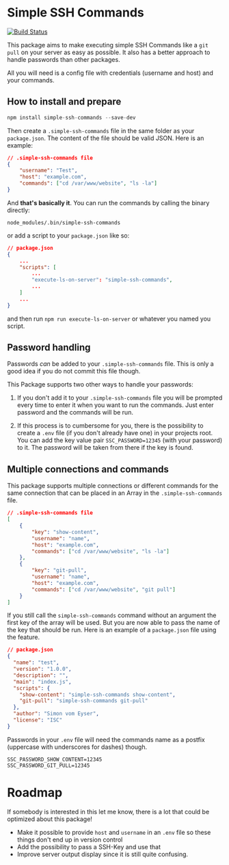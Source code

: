 # Simple SSH Commands

[![Build Status](https://travis-ci.org/simonvomeyser/simple-ssh-commands.svg?branch=master)](https://travis-ci.org/simonvomeyser/simple-ssh-commands)

This package aims to make executing simple SSH Commands like a `git pull`  on your server as easy as possible. It also has a better approach to handle passwords than other packages.

All you will need is a config file with credentials (username and host) and your commands.

## How to install and prepare

```js
npm install simple-ssh-commands --save-dev
```

Then create a `.simple-ssh-commands` file in the same folder as your `package.json`. The content of the file should be valid JSON. Here is an example:

```json
// .simple-ssh-commands file
{
    "username": "Test",
    "host": "example.com",
    "commands": ["cd /var/www/website", "ls -la"]
}
```

And **that's basically it**. You can run the commands by calling the binary directly:

```
node_modules/.bin/simple-ssh-commands
```

or add a script to your `package.json` like so:

```json
// package.json
{
    ...
    "scripts": [
        ...
        "execute-ls-on-server": "simple-ssh-commands",
        ...
    ]
    ...
}
```

and then run `npm run execute-ls-on-server` or whatever you named you script.

## Password handling

Passwords *can* be added to your `.simple-ssh-commands` file. This is only a good idea if you do not commit this file though. 

This Package supports two other ways to handle your passwords:

1. If you don't add it to your `.simple-ssh-commands` file you will be prompted every time to enter it when you want to run the commands. Just enter password and the commands will be run.

2. If this process is to cumbersome for you, there is the possibility to create a `.env` file (if you don't already have one) in your projects root. You can add the key value pair `SSC_PASSWORD=12345` (with your password) to it. The password will be taken from there if the key is found.

## Multiple connections and commands

This package supports multiple connections or different commands for the same connection that can be placed in an Array in the `.simple-ssh-commands` file.

```json
// .simple-ssh-commands file
[
    {
        "key": "show-content",
        "username": "name",
        "host": "example.com",
        "commands": ["cd /var/www/website", "ls -la"]
    },
    {
        "key": "git-pull",
        "username": "name",
        "host": "example.com",
        "commands": ["cd /var/www/website", "git pull"]
    }
]
```

If you still call the `simple-ssh-commands` command without an argument the first key of the array will be used. But you are now able to pass the name of the key that should be run. Here is an example of a `package.json` file using the feature.

```json
// package.json
{
  "name": "test",
  "version": "1.0.0",
  "description": "",
  "main": "index.js",
  "scripts": {
    "show-content": "simple-ssh-commands show-content",
    "git-pull": "simple-ssh-commands git-pull"
  },
  "author": "Simon vom Eyser",
  "license": "ISC"
}
```

Passwords in your `.env` file will need the commands name as a postfix (uppercase with underscores for dashes) though.

```env
SSC_PASSWORD_SHOW_CONTENT=12345
SSC_PASSWORD_GIT_PULL=12345
```

# Roadmap

If somebody is interested in this let me know, there is a lot that could be optimized about this package!

- Make it possible to provide `host` and `username` in an `.env` file so these things don't end up in version control
- Add the possibility to pass a SSH-Key and use that
- Improve server output display since it is still quite confusing.
